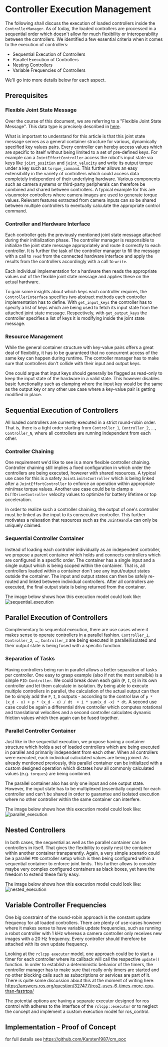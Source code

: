 # Controller Execution Management

The following shall discuss the execution of loaded controllers inside the `ControllerManager`.
As of today, the loaded controllers are processed in a sequential order which doesn't allow for much flexibility or interoperability between the controllers.
We identified a few essential criteria when it comes to the execution of controllers:

* Sequential Execution of Controllers
* Parallel Execution of Controllers
* Nesting Controllers
* Variable Frequencies of Controllers

We'll go into more details below for each aspect.


## Prerequisites

### Flexible Joint State Message

Over the course of this document, we are referring to a "Flexible Joint State Message".
This data type is precisely described in [here](flexible_joint_states_msg.md).

What is important to understand for this article is that this joint state message serves as a general container structure for various, dynamically specified key values pairs.
Every controller can hereby access values which are specific to itself without being limited to a set of pre-defined keys.
For example can a `JointEffortController` access the robot's input state via keys like `joint_position` and `joint_velocity` and write its output torque under a key such as `torque_command`.
This further allows an easy extensibility in the variety of controllers which could access data completely independent of their underlying hardware.
Various components such as camera systems or third-party peripherals can therefore be combined and shared between controllers.
A typical example for this are visuomotor controllers where camera images are used to generate torque values.
Relevant features extracted from camera inputs can so be shared between multiple controllers to eventually calculate the appropriate control command.

### Controller and Hardware Interface

Each controller gets the previously mentioned joint state message attached during their initialization phase.
The controller manager is responsible to initialize the joint state message appropriately and route it correctly to each controller.
It is further the task of the controller manager to fill the message with a call to `read` from the connected hardware interface and apply the results from the controllers accordingly with a call to `write`.

Each individual implementation for a hardware then reads the appropriate values out of the flexible joint state message and applies these on the actual hardware.

To gain some insights about which keys each controller requires, the `ControllerInterface` specifies two abstract methods each controller implementation has to define.
With `get_input_keys` the controller has to specify a list of keys which are being used to fetch its input state from the attached joint state message.
Respectively, with `get_output_keys` the controller specifies a list of keys it is modifying inside the joint state message.

### Resource Management

While the general container structure with key-value pairs offers a great deal of flexibility, it has to be guaranteed that no concurrent access of the same key can happen during runtime.
The controller manager has to make sure that controllers don't collide with their input and output keys.

One could argue that input keys should generally be flagged as read-only to keep the input state of the hardware in a valid state.
This however disables basic functionality such as clamping where the input key would be the same as the output key or any other use case where a key-value pair is getting modified in place.

## Sequential Execution of Controllers

All loaded controllers are currently executed in a strict round-robin order.
That is, there is a tight order starting from `Controller_1`, `Controller_2`, …, `Controller_N`, where all controllers are running independent from each other.

### Controller Chaining

One requirement we'd like to see is a more flexible controller chaining.
Controller chaining still implies a fixed configuration in which order the controllers are being executed, however with shared resources.
A typical use case for this is a safety `JointLimitsController` which is being linked after a `JointEffortController` to enforce an operation within appropriate min/max torque values.
Another use case could be to clamp a `DiffDriveController` velocity values to optimize for battery lifetime or top acceleration.

In order to realize such a controller chaining, the output of one's controller must be linked as the input to its consecutive controller.
This further motivates a relaxation that resources such as the `JointHandle` can only be uniquely claimed.

### Sequential Controller Container

Instead of loading each controller individually as an independent controller, we propose a parent container which holds and connects controllers which are configured in a specific order.
The container has a single input and a single output which is being scoped within the container.
That is, all controllers loaded within a container don't see any input/output states outside the container.
The input and output states can then be safely re-routed and linked between individual controllers.
After all controllers are executed, the final output state is being returned from the container.

The image below shows how this execution model could look like:
![sequential_execution](images/sequential_execution.png "Sequential Execution Container")

## Parallel Execution of Controllers

Complementary to sequential execution, there are use cases where it makes sense to operate controllers in a parallel fashion.
`Controller_1`, `Controller_2`, …, `Controller_3` are being executed in parallel/isolated and their output state is being fused with a specific function.

### Separation of Tasks

Having controllers being run in parallel allows a better separation of tasks per controller.
One easy to grasp example (also if not the most sensible) is a simple `PID-Controller`.
We could break down each gain (`P`, `I`, `D`) in its own controller and let them calculate in isolation.
By being able to execute multiple controllers in parallel, the calculation of the actual output can then be to simply add the `P`, `I`, `D` outputs - according to the control law of `p * (x_d - x) + p * (x_d - x) / dt  + i * sum(x_d -x) * dt`.
A second use case could be again a differential drive controller which computes rotational and translational velocities and a second controller calculates dynamic friction values which then again can be fused together.

### Parallel Controller Container

Just like in the sequential execution, we propose having a container structure which holds a set of loaded controllers which are being executed in parallel and primarily independent from each other.
When all controllers were executed, each individual calculated values are being joined.
As already mentioned previously, this parallel container can be initialized with a custom designed operation which dictates how all commonly calculated values (e.g. `torques`) are being combined.

The parallel container also has only one input and one output state.
However, the input state has to be multiplexed (essentially copied) for each controller and can't be shared in order to guarantee and isolated execution where no other controller within the same container can interfere.

The image below shows how this execution model could look like:
![parallel_execution](images/parallel_execution.png "Parallel Execution Container")

## Nested Controllers

In both cases, the sequential as well as the parallel container can be controllers in itself.
That gives the flexibility to easily nest the container within another container transparently.
Again, a very simple scenario could be a parallel `PID` controller setup which is then being configured within a sequential container to enforce joint limits.
This further allows to consider maybe very complex configured containers as black boxes, yet have the freedom to extend these fairly easy.

The image below shows how this execution model could look like:
![nested_execution](images/nested_execution.png "Nested Execution Container")

## Variable Controller Frequencies

One big constraint of the round-robin approach is the constant update frequency for all loaded controllers.
There are plenty of use-cases however where it makes sense to have variable update frequencies, such as running a robot controller with 1 kHz whereas a camera controller only receives new images with a 20 Hz frequency.
Every controller should therefore be attached with its own update frequency.

Looking at the `rclcpp executor` model, one approach could be to start a timer for each controller where its callback will call the respective `update()` function.
In order to establish a deterministic behavior of the timers, the controller manager has to make sure that really only timers are started and no other blocking calls such as subscriptions or services are part of it.
There is quite some discussion about this at the moment of writing here: https://answers.ros.org/question/327477/ros2-uses-6-times-more-cpu-than-fastrtps/

The potential options are having a separate executor designed for ros control with adheres to the interface of the `rclcpp::executor` or to neglect the concept and implement a custom execution model for ros_control.

## Implementation - Proof of Concept

for full details see https://github.com/Karsten1987/cm_poc
